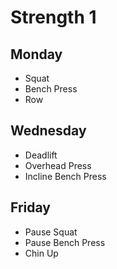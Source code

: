 # Strength 1

## Monday
 - Squat
 - Bench Press
 - Row

## Wednesday
 - Deadlift
 - Overhead Press
 - Incline Bench Press

## Friday
 - Pause Squat
 - Pause Bench Press
 - Chin Up